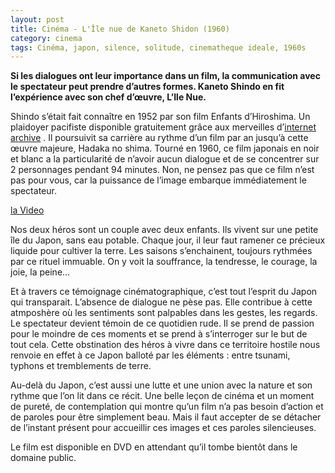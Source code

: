 ```yaml
---
layout: post
title: Cinéma - L'Île nue de Kaneto Shidon (1960)
category: cinema
tags: Cinéma, japon, silence, solitude, cinematheque ideale, 1960s
---
```


**Si les dialogues ont leur importance dans un film, la communication avec le spectateur peut prendre d’autres formes. Kaneto Shindo en fit l’expérience avec son chef d’œuvre, L’Ile Nue.**

Shindo s’était fait connaître en 1952 par son film Enfants d’Hiroshima. Un plaidoyer pacifiste disponible gratuitement grâce aux merveilles d’<a href="http://archive.org/details/childrenOfHiroshima1952">internet archive</a> . Il poursuivit sa carrière au rythme d’un film par an jusqu’à cette œuvre majeure, Hadaka no shima. Tourné en 1960, ce film japonais en noir et blanc a la particularité de n’avoir aucun dialogue et de se concentrer sur 2 personnages pendant 94 minutes. Non, ne pensez pas que ce film n’est pas pour vous, car la puissance de l’image embarque immédiatement le spectateur.

[la Video](https://www.youtube.com/watch?v=u8qAFICcJW4)

Nos deux héros sont un couple avec deux enfants. Ils vivent sur une petite île du Japon, sans eau potable. Chaque jour, il leur faut ramener ce précieux liquide pour cultiver la terre. Les saisons s’enchainent, toujours rythmées par ce rituel immuable. On y voit la souffrance, la tendresse, le courage, la joie, la peine…

Et à travers ce témoignage cinématographique, c’est tout l’esprit du Japon qui transparait. L’absence de dialogue ne pèse pas. Elle contribue à cette atmposhère où les sentiments sont palpables dans les gestes, les regards. Le spectateur devient témoin de ce quotidien rude. Il se prend de passion pour le moindre de ces moments et se prend à s’interroger sur le but de tout cela. Cette obstination des héros à vivre dans ce territoire hostile nous renvoie en effet à ce Japon balloté par les éléments : entre tsunami, typhons et tremblements de terre.

Au-delà du Japon, c’est aussi une lutte et une union avec la nature et son rythme que l’on lit dans ce récit. Une belle leçon de cinéma et un moment de pureté, de contemplation qui montre qu’un film n’a pas besoin d’action et de paroles pour être simplement beau. Mais il faut accepter de se détacher de l’instant présent pour accueillir ces images et ces paroles silencieuses.

Le film est disponible en DVD en attendant qu’il tombe bientôt dans le domaine public.



